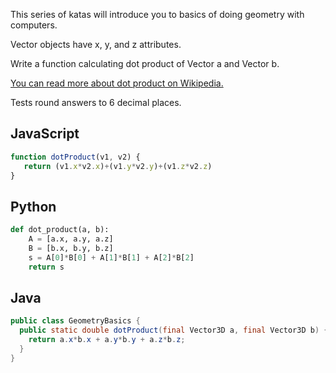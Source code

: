 This series of katas will introduce you to basics of doing geometry with computers.

Vector objects have x, y, and z attributes.

Write a function calculating dot product of Vector a and Vector b.

[You can read more about dot product on Wikipedia.](https://en.wikipedia.org/wiki/Dot_product)

Tests round answers to 6 decimal places.


## JavaScript
```js
function dotProduct(v1, v2) {
   return (v1.x*v2.x)+(v1.y*v2.y)+(v1.z*v2.z)
}
```

## Python
```python
def dot_product(a, b):
    A = [a.x, a.y, a.z]
    B = [b.x, b.y, b.z]
    s = A[0]*B[0] + A[1]*B[1] + A[2]*B[2]
    return s
```

## Java
```java
public class GeometryBasics {
  public static double dotProduct(final Vector3D a, final Vector3D b) {
    return a.x*b.x + a.y*b.y + a.z*b.z;
  }
}
```